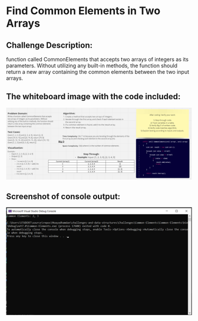 # Find Common Elements in Two Arrays

## Challenge Description:
function called CommonElements that accepts two arrays of integers as its parameters. Without utilizing any built-in methods, the function should return a new array containing the common elements between the two input arrays.

## The whiteboard image with the code included:
![Whiteboard Image](Assets/Find%20Common%20Elements%20in%20Two%20Arrays.PNG)

## Screenshot of console output:
![Console Output](Assets/screenshot%20of%20console%20output.png)







